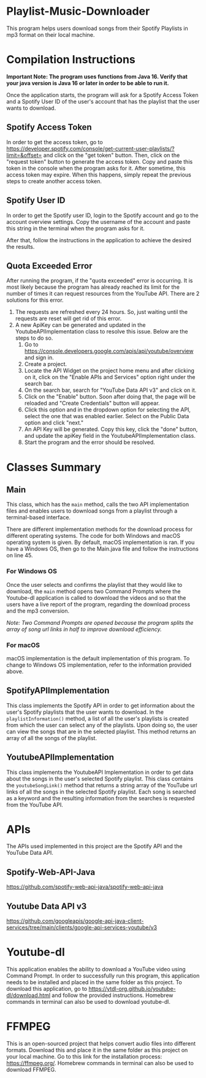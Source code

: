 # Playlist-Music-Downloader
This program helps users download songs from their Spotify Playlists in mp3 format on their local machine.

# Compilation Instructions
__Important Note: The program uses functions from Java 16. Verify that your java version is Java 16 or later in order to be able to run it.__

Once the application starts, the program will ask for a Spotify Access Token and a Spotify User ID of the user's account that has the playlist that the user wants to download.

## Spotify Access Token
In order to get the access token, go to https://developer.spotify.com/console/get-current-user-playlists/?limit=&offset= and click on the "get token" button. Then, click on the "request token" button to generate the access token. Copy and paste this token in the console when the program asks for it. After sometime, this access token may expire. When this happens, simply repeat the previous steps to create another access token.

## Spotify User ID
In order to get the Spotify user ID, login to the Spotify account and go to the account overview settings. Copy the username of the account and paste this string in the terminal when the program asks for it.

After that, follow the instructions in the application to achieve the desired the results. 

## Quota Exceeded Error
After running the program, if the "quota exceeded" error is occurring. It is most likely because the program has already reached its limit for the number of times it can request resources from the YouTube API. There are 2 solutions for this error. 
1. The requests are refreshed every 24 hours. So, just waiting until the requests are reset will get rid of this error.
2. A new ApiKey can be generated and updated in the YoutubeAPIImplementation class to resolve this issue. Below are the steps to do so.
   1. Go to https://console.developers.google.com/apis/api/youtube/overview and sign in.
   2. Create a project. 
   3. Locate the API Widget on the project home menu and after clicking on it, click on the "Enable APIs and Services" option right under the search bar. 
   4. On the search bar, search for "YouTube Data API v3" and click on it. 
   5. Click on the "Enable" button. Soon after doing that, the page will be reloaded and "Create Credentials" button will appear.
   6. Click this option and in the dropdown option for selecting the API, select the one that was enabled earlier. Select on the Public Data option and click "next."
   7. An API Key will be generated. Copy this key, click the "done" button, and update the apiKey field in the YoutubeAPIImplementation class.
   8. Start the program and the error should be resolved.
   
# Classes Summary

## Main
This class, which has the `main` method, calls the two API implementation files and enables users to download songs from a playlist through a terminal-based interface. 

There are different implementation methods for the download process for different operating systems. The code for both Windows and macOS operating system is given. By default, macOS implementation is ran. If you have a Windows OS, then go to the Main.java file and follow the instructions on line 45.
### For Windows OS
Once the user selects and confirms the playlist that they would like to download, the `main` method opens two Command Prompts where the Youtube-dl application is called to download the videos and so that the users have a live report of the program, regarding the download process and the mp3 conversion. 

_Note: Two Command Prompts are opened because the program splits the array of song url links in half to improve download efficiency._

### For macOS
macOS implementation is the default implementation of this program. To change to Windows OS implementation, refer to the information provided above.

## SpotifyAPIImplementation
This class implements the Spotify API in order to get information about the user's Spotify playlists that the user wants to download. In the `playlistInformation()` method, a list of all the user's playlists is created from which the user can select any of the playlists. Upon doing so, the user can view the songs that are in the selected playlist. This method returns an array of all the songs of the playlist.

## YoutubeAPIImplementation
This class implements the YoutubeAPI Implementation in order to get data about the songs in the user's selected Spotify playlist. This class contains the `youtubeSongLink()` method that returns a string array of the YouTube url links of all the songs in the selected Spotify playlist. Each song is searched as a keyword and the resulting information from the searches is requested from the YouTube API. 
# APIs
The APIs used implemented in this project are the Spotify API and the YouTube Data API. 

## Spotify-Web-API-Java
https://github.com/spotify-web-api-java/spotify-web-api-java

## Youtube Data API v3
https://github.com/googleapis/google-api-java-client-services/tree/main/clients/google-api-services-youtube/v3

# Youtube-dl
This application enables the ability to download a YouTube video using Command Prompt. In order to successfully run this program, this application needs to be installed and placed in the same folder as this project. To download this application, go to https://ytdl-org.github.io/youtube-dl/download.html and follow the provided instructions.
Homebrew commands in terminal can also be used to download youtube-dl.
# FFMPEG
This is an open-sourced project that helps convert audio files into different formats. Download this and place it in the same folder as this project on your local machine. Go to this link for the installation process: https://ffmpeg.org/. Homebrew commands in terminal can also be used to download FFMPEG.
